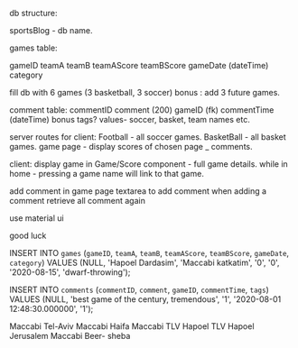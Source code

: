 db structure:

sportsBlog - db name.

games table:

gameID
teamA
teamB
teamAScore
teamBScore
gameDate (dateTime)
category

fill db with 6 games (3 basketball, 3 soccer)
bonus : add 3 future games.

comment table:
commentID
comment (200)
gameID (fk)
commentTime (dateTime)
bonus tags? values- soccer, basket, team names etc.

server routes for client:
Football - all soccer games.
BasketBall - all basket games.
game page - display scores of chosen page _ comments.

client:
display game in Game/Score component - full game details.
while in home - pressing a game name will link to that game.

add comment in game page
textarea to add comment
when adding a comment retrieve all comment again

use material ui

good luck



INSERT INTO `games` (`gameID`, `teamA`, `teamB`, `teamAScore`, `teamBScore`, `gameDate`, `category`) VALUES (NULL, 'Hapoel Dardasim', 'Maccabi katkatim', '0', '0', '2020-08-15', 'dwarf-throwing');

INSERT INTO `comments` (`commentID`, `comment`, `gameID`, `commentTime`, `tags`) VALUES (NULL, 'best game of the century, tremendous', '1', '2020-08-01 12:48:30.000000', '1');

Maccabi Tel-Aviv
Maccabi Haifa
Maccabi TLV
Hapoel TLV
Hapoel Jerusalem
Maccabi Beer- sheba